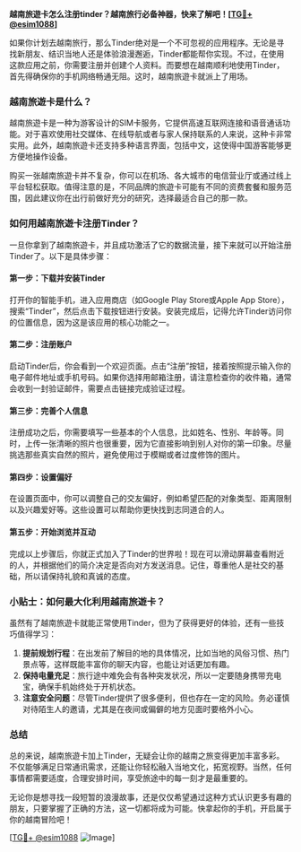 **越南旅遊卡怎么注册tinder？越南旅行必备神器，快来了解吧！[[TG💪+ @esim1088](https://t.me/s/esim1088)]**

如果你计划去越南旅行，那么Tinder绝对是一个不可忽视的应用程序。无论是寻找新朋友、结识当地人还是体验浪漫邂逅，Tinder都能帮你实现。不过，在使用这款应用之前，你需要注册并创建个人资料。而要想在越南顺利地使用Tinder，首先得确保你的手机网络畅通无阻。这时，越南旅遊卡就派上了用场。

### **越南旅遊卡是什么？**

越南旅遊卡是一种为游客设计的SIM卡服务，它提供高速互联网连接和语音通话功能。对于喜欢使用社交媒体、在线导航或者与家人保持联系的人来说，这种卡非常实用。此外，越南旅遊卡还支持多种语言界面，包括中文，这使得中国游客能够更方便地操作设备。

购买一张越南旅遊卡并不复杂，你可以在机场、各大城市的电信营业厅或通过线上平台轻松获取。值得注意的是，不同品牌的旅遊卡可能有不同的资费套餐和服务范围，因此建议你在出行前做好充分的研究，选择最适合自己的那一款。

### **如何用越南旅遊卡注册Tinder？**

一旦你拿到了越南旅遊卡，并且成功激活了它的数据流量，接下来就可以开始注册Tinder了。以下是具体步骤：

#### **第一步：下载并安装Tinder**
打开你的智能手机，进入应用商店（如Google Play Store或Apple App Store），搜索“Tinder”，然后点击下载按钮进行安装。安装完成后，记得允许Tinder访问你的位置信息，因为这是该应用的核心功能之一。

#### **第二步：注册账户**
启动Tinder后，你会看到一个欢迎页面。点击“注册”按钮，接着按照提示输入你的电子邮件地址或手机号码。如果你选择用邮箱注册，请注意检查你的收件箱，通常会收到一封验证邮件，需要点击链接完成验证过程。

#### **第三步：完善个人信息**
注册成功之后，你需要填写一些基本的个人信息，比如姓名、性别、年龄等。同时，上传一张清晰的照片也很重要，因为它直接影响到别人对你的第一印象。尽量挑选那些真实自然的照片，避免使用过于模糊或者过度修饰的图片。

#### **第四步：设置偏好**
在设置页面中，你可以调整自己的交友偏好，例如希望匹配的对象类型、距离限制以及兴趣爱好等。这些设置可以帮助你更快找到志同道合的人。

#### **第五步：开始浏览并互动**
完成以上步骤后，你就正式加入了Tinder的世界啦！现在可以滑动屏幕查看附近的人，并根据他们的简介决定是否向对方发送消息。记住，尊重他人是社交的基础，所以请保持礼貌和真诚的态度。

### **小贴士：如何最大化利用越南旅遊卡？**

虽然有了越南旅遊卡就能正常使用Tinder，但为了获得更好的体验，还有一些技巧值得学习：

1. **提前规划行程**：在出发前了解目的地的具体情况，比如当地的风俗习惯、热门景点等，这样既能丰富你的聊天内容，也能让对话更加有趣。
2. **保持电量充足**：旅行途中难免会有各种突发状况，所以一定要随身携带充电宝，确保手机始终处于开机状态。
3. **注意安全问题**：尽管Tinder提供了很多便利，但也存在一定的风险。务必谨慎对待陌生人的邀请，尤其是在夜间或偏僻的地方见面时要格外小心。

### **总结**

总的来说，越南旅遊卡加上Tinder，无疑会让你的越南之旅变得更加丰富多彩。不仅能够满足日常通讯需求，还能让你轻松融入当地文化，拓宽视野。当然，任何事情都需要适度，合理安排时间，享受旅途中的每一刻才是最重要的。

无论你是想寻找一段短暂的浪漫故事，还是仅仅希望通过这种方式认识更多有趣的朋友，只要掌握了正确的方法，这一切都将成为可能。快拿起你的手机，开启属于你的越南冒险吧！

[[TG💪+ @esim1088](https://t.me/s/esim1088) ![Image](https://i.postimg.cc/4NQfJmqS/Snipaste-2025-05-13-00-14-12.png)]